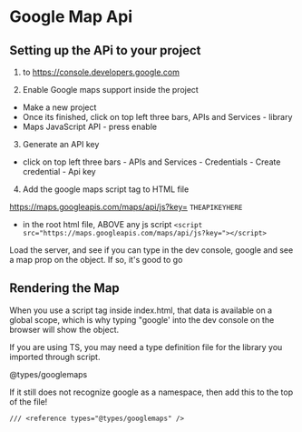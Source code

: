 # Google Map Api

## Setting up the APi to your project

1. to https://console.developers.google.com

2. Enable Google maps support inside the project

- Make a new project
- Once its finished, click on top left three bars, APIs and Services - library
- Maps JavaScript API - press enable

3. Generate an API key

- click on top left three bars - APIs and Services - Credentials - Create credential - Api key

4. Add the google maps script tag to HTML file

https://maps.googleapis.com/maps/api/js?key= `THEAPIKEYHERE`

- in the root html file, ABOVE any js script
  `<script src="https://maps.googleapis.com/maps/api/js?key="></script>`

Load the server, and see if you can type in the dev console, google and see a map prop on the object. If so, it's good to go

## Rendering the Map

When you use a script tag inside index.html, that data is available on a global scope, which is why typing "google' into the dev console on the browser will show the object.

If you are using TS, you may need a type definition file for the library you imported through script.

@types/googlemaps

If it still does not recognize google as a namespace, then add this to the top of the file!

`/// <reference types="@types/googlemaps" />`
